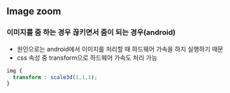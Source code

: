 ## Image zoom
### 이미지를 줌 하는 경우 끊키면서 줌이 되는 경우(android)
* 원인으로는 android에서 이미지를 처리할 때 하드웨어 가속을 하지 실행하기 때문
* css 속성 중 transform으로 하드웨어 가속도 처리 가능
```css
img {
  transform : scale3d(1,1,1);
}
```
